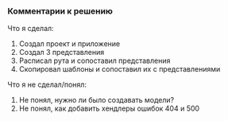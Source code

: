 ### Комментарии к решению

Что я сделал:
1. Создал проект и приложение
2. Создал 3 представления
3. Расписал рута и сопоставил представления
4. Скопировал шаблоны и сопоставил их с представлениями

Что я не сделал/понял:
1. Не понял, нужно ли было создавать модели?
2. Не понял, как добавить хендлеры ошибок 404 и 500
